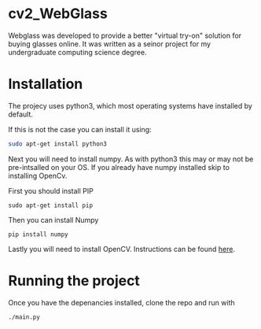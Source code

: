 # cv2_WebGlass
Webglass was developed to provide a better "virtual try-on" solution for buying glasses online.
It was written as a seinor project for my undergraduate computing science degree. 

# Installation
The projecy uses python3, which most operating systems have installed by default.

If this is not the case you can install it using:
```bash
sudo apt-get install python3
```
Next you will need to install numpy. As with python3 this may or may not be pre-intsalled on your OS.
If you already have numpy installed skip to installing OpenCv.

First you should install PIP
```
sudo apt-get install pip
```
Then you can install Numpy

```
pip install numpy
```

Lastly you will need to install OpenCV. Instructions can be found [here](https://www.pyimagesearch.com/2017/03/27/how-to-install-dlib/).
# Running the project
Once you have the depenancies installed, clone the repo and run with
```
./main.py
```
